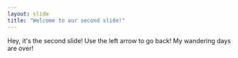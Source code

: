 ```yaml
---
layout: slide
title: "Welcome to our second slide!"
---
```

Hey, it's the second slide!
Use the left arrow to go back! My wandering days are over! 